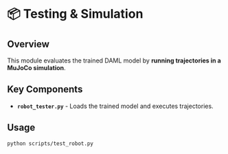 # 📦 Testing & Simulation

## Overview
This module evaluates the trained DAML model by **running trajectories in a MuJoCo simulation**.

## Key Components
- **`robot_tester.py`** - Loads the trained model and executes trajectories.

## Usage
```bash
python scripts/test_robot.py
```